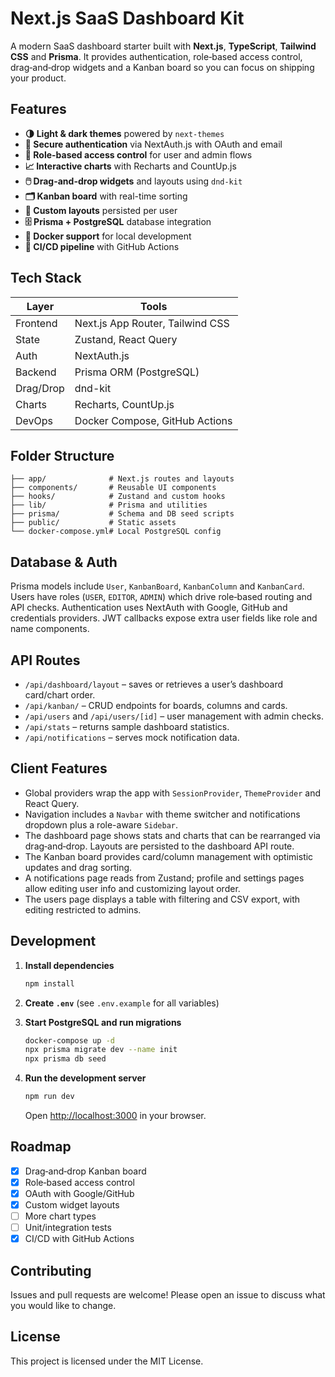 # Next.js SaaS Dashboard Kit

A modern SaaS dashboard starter built with **Next.js**, **TypeScript**, **Tailwind CSS** and **Prisma**. It provides authentication, role‑based access control, drag‑and‑drop widgets and a Kanban board so you can focus on shipping your product.

## Features

- **🌗 Light & dark themes** powered by `next-themes`
- **🔐 Secure authentication** via NextAuth.js with OAuth and email
- **🔑 Role-based access control** for user and admin flows
- **📈 Interactive charts** with Recharts and CountUp.js
- **🖱️ Drag-and-drop widgets** and layouts using `dnd-kit`
- **🗂️ Kanban board** with real-time sorting
- **🔄 Custom layouts** persisted per user
- **🗄️ Prisma + PostgreSQL** database integration
- **🐳 Docker support** for local development
- **🚀 CI/CD pipeline** with GitHub Actions

## Tech Stack

| Layer     | Tools                            |
| --------- | -------------------------------- |
| Frontend  | Next.js App Router, Tailwind CSS |
| State     | Zustand, React Query             |
| Auth      | NextAuth.js                      |
| Backend   | Prisma ORM (PostgreSQL)          |
| Drag/Drop | dnd-kit                          |
| Charts    | Recharts, CountUp.js             |
| DevOps    | Docker Compose, GitHub Actions   |

## Folder Structure

```
├── app/              # Next.js routes and layouts
├── components/       # Reusable UI components
├── hooks/            # Zustand and custom hooks
├── lib/              # Prisma and utilities
├── prisma/           # Schema and DB seed scripts
├── public/           # Static assets
└── docker-compose.yml# Local PostgreSQL config
```

## Database & Auth

Prisma models include `User`, `KanbanBoard`, `KanbanColumn` and `KanbanCard`. Users have roles (`USER`, `EDITOR`, `ADMIN`) which drive role‑based routing and API checks. Authentication uses NextAuth with Google, GitHub and credentials providers. JWT callbacks expose extra user fields like role and name components.

## API Routes

- `/api/dashboard/layout` – saves or retrieves a user’s dashboard card/chart order.
- `/api/kanban/` – CRUD endpoints for boards, columns and cards.
- `/api/users` and `/api/users/[id]` – user management with admin checks.
- `/api/stats` – returns sample dashboard statistics.
- `/api/notifications` – serves mock notification data.

## Client Features

- Global providers wrap the app with `SessionProvider`, `ThemeProvider` and React Query.
- Navigation includes a `Navbar` with theme switcher and notifications dropdown plus a role-aware `Sidebar`.
- The dashboard page shows stats and charts that can be rearranged via drag‑and‑drop. Layouts are persisted to the dashboard API route.
- The Kanban board provides card/column management with optimistic updates and drag sorting.
- A notifications page reads from Zustand; profile and settings pages allow editing user info and customizing layout order.
- The users page displays a table with filtering and CSV export, with editing restricted to admins.

## Development

1. **Install dependencies**

   ```bash
   npm install
   ```

2. **Create `.env`** (see `.env.example` for all variables)

3. **Start PostgreSQL and run migrations**

   ```bash
   docker-compose up -d
   npx prisma migrate dev --name init
   npx prisma db seed
   ```

4. **Run the development server**
   ```bash
   npm run dev
   ```
   Open [http://localhost:3000](http://localhost:3000) in your browser.

## Roadmap

- [x] Drag‑and‑drop Kanban board
- [x] Role‑based access control
- [x] OAuth with Google/GitHub
- [x] Custom widget layouts
- [ ] More chart types
- [ ] Unit/integration tests
- [x] CI/CD with GitHub Actions

## Contributing

Issues and pull requests are welcome! Please open an issue to discuss what you would like to change.

## License

This project is licensed under the MIT License.
